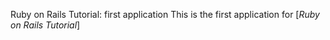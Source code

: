 Ruby on Rails Tutorial: first application This is the first application for [*Ruby on Rails Tutorial*]
